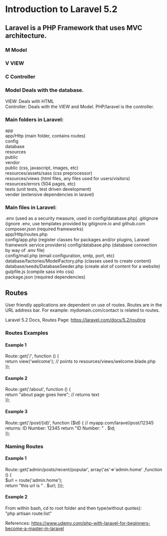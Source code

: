 # Introduction to Laravel 5.2

## Laravel is a PHP Framework that uses MVC architecture.  
  
### M Model  
### V VIEW  
### C Controller  

### Model Deals with the database.  
VIEW: Deals with HTML   
Controller: Deals with the VIEW and Model. PHP/laravel is the controller.  

### Main folders in Laravel:  
app  
app/Http (main folder, contains routes)  
config    
database  
resources  
public  
vendor  
public  (css, javascript, images, etc)  
resources/assets/sass (css preprocessor)  
resources/views (html files, any files used for users/visitors)
resources/errors  (504 pages, etc)  
tests (unit tests, test driven development)  
vender (extensive dependencies in laravel)  

### Main files in Laravel:  
.env  (used as a security measure, used in config/database.php)
.gitignore (ignore .env, use templates provided by gitignore.io and github.com    
composer.json (required frameworks)      
app/Http/routes.php  
config/app.php (register classes for packages and/or plugins, Laravel framework service providers)
config/database.php (database connection by way of .env file)  
config/mail.php (email configuration, smtp, port, etc)  
database/factories/ModelFactory.php (classes used to create content)  
database/seeds/DatabaseSeeder.php (create alot of content for a website)
gulpfile.js (compile sass into css)  
package.json (required dependencies)  
   
## Routes  
User friendly applications are dependent on use of routes. Routes are in the URL address bar. For example: mydomain.com/contact is related to routes.  
  
Laravel 5.2 Docs, Routes Page: https://laravel.com/docs/5.2/routing   
  
### Routes Examples  
#### Example 1
Route::get('/', function () {  
    return view('welcome');                   // points to resources/views/welcome.blade.php  
});   
#### Example 2  
Route::get('/about', function () {  
    return "about page goes here";            // returns text  
});  
#### Example 3  
Route::get('/post/{id}', function ($id) {     // myapp.com/laravel/post/12345 returns: ID Number: 12345
    return "ID Number: " . $id;  
});   
  
### Naming Routes  
#### Example 1  
Route::get('admin/posts/recent/popular', array('as'=>'admin.home' ,function () {  
    $url = route('admin.home');  
    return "this url is " . $url; 
}));  
#### Example 2  
From within bash, cd to root folder and then type(without quotes):  
"php artisan route:list"  

    
   
References: https://www.udemy.com/php-with-laravel-for-beginners-become-a-master-in-laravel  
